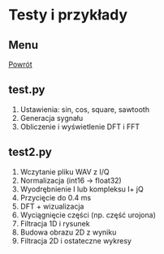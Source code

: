 # Testy i przykłady

## Menu
[Powrót](./README.md)

## test.py

1. Ustawienia: sin, cos, square, sawtooth
2. Generacja sygnału
3. Obliczenie i wyświetlenie DFT i FFT

## test2.py

1. Wczytanie pliku WAV z I/Q
2. Normalizacja (int16 → float32)
3. Wyodrębnienie I lub kompleksu I+ jQ
4. Przycięcie do 0.4 ms
5. DFT + wizualizacja
6. Wyciągnięcie części (np. część urojona)
7. Filtracja 1D i rysunek
8. Budowa obrazu 2D z wyniku
9. Filtracja 2D i ostateczne wykresy